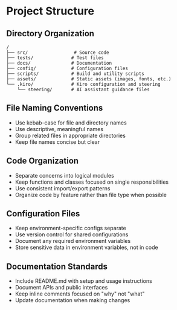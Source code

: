 # Project Structure

## Directory Organization
```
/
├── src/                 # Source code
├── tests/              # Test files
├── docs/               # Documentation
├── config/             # Configuration files
├── scripts/            # Build and utility scripts
├── assets/             # Static assets (images, fonts, etc.)
└── .kiro/              # Kiro configuration and steering
    └── steering/       # AI assistant guidance files
```

## File Naming Conventions
- Use kebab-case for file and directory names
- Use descriptive, meaningful names
- Group related files in appropriate directories
- Keep file names concise but clear

## Code Organization
- Separate concerns into logical modules
- Keep functions and classes focused on single responsibilities
- Use consistent import/export patterns
- Organize code by feature rather than file type when possible

## Configuration Files
- Keep environment-specific configs separate
- Use version control for shared configurations
- Document any required environment variables
- Store sensitive data in environment variables, not in code

## Documentation Standards
- Include README.md with setup and usage instructions
- Document APIs and public interfaces
- Keep inline comments focused on "why" not "what"
- Update documentation when making changes